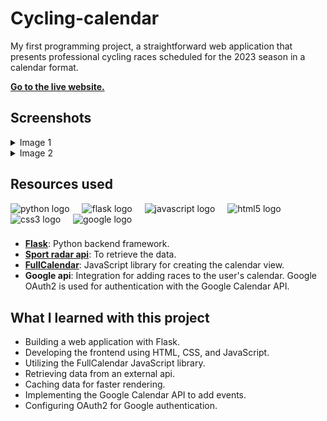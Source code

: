 # Cycling-calendar

My first programming project, a straightforward web application that presents professional cycling races scheduled for the 2023 season in a calendar format.

**[Go to the live website.](https://cycling.th-herve.fr)**

## Screenshots

<details>
  <summary>Image 1</summary>
  <img src="./static/Images/screenshots/main.png" name="main-page">
</details>
<details>
  <summary>Image 2</summary>
  <img src="./static/Images/screenshots/modal.png" name="modal">
</details>

## Resources used

<div align="left">
  <img src="https://cdn.jsdelivr.net/gh/devicons/devicon/icons/python/python-original.svg" height="40" alt="python logo"  />
  <img width="12" />
  <img src="https://cdn.jsdelivr.net/gh/devicons/devicon/icons/flask/flask-original.svg" height="40" alt="flask logo"  />
  <img width="12" />
  <img src="https://cdn.jsdelivr.net/gh/devicons/devicon/icons/javascript/javascript-original.svg" height="40" alt="javascript logo"  />
  <img width="12" />
  <img src="https://cdn.jsdelivr.net/gh/devicons/devicon/icons/html5/html5-original.svg" height="40" alt="html5 logo"  />
  <img width="12" />
  <img src="https://cdn.jsdelivr.net/gh/devicons/devicon/icons/css3/css3-original.svg" height="40" alt="css3 logo"  />
  <img width="12" />
  <img src="https://cdn.jsdelivr.net/gh/devicons/devicon/icons/google/google-original.svg" height="40" alt="google logo"  />
</div>

###

- **[Flask](https://github.com/pallets/flask/)**: Python backend framework.
- **[Sport radar api](https://developer.sportradar.com/docs/read/Home)**: To retrieve the data.
- **[FullCalendar](https://fullcalendar.io/)**: JavaScript library for creating the calendar view.
- **Google api**: Integration for adding races to the user's calendar. Google OAuth2 is used for authentication with the Google Calendar API.

## What I learned with this project

- Building a web application with Flask.
- Developing the frontend using HTML, CSS, and JavaScript.
- Utilizing the FullCalendar JavaScript library.
- Retrieving data from an external api.
- Caching data for faster rendering.
- Implementing the Google Calendar API to add events.
- Configuring OAuth2 for Google authentication.
